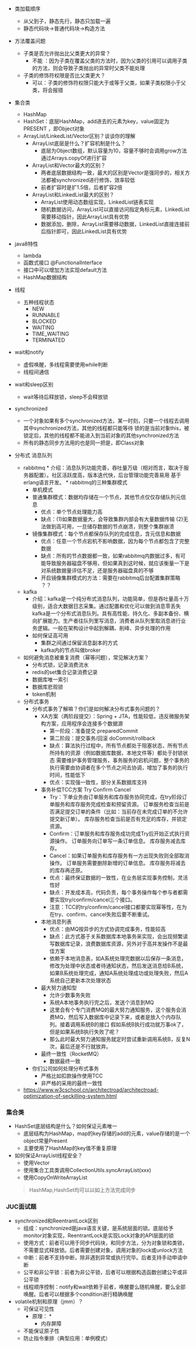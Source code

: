 *   类加载顺序
    *   从父到子，静态先行，静态只加载一遍
    *   静态代码块->普通代码块->构造方法
*   方法覆盖问题
    *   子类是否允许抛出比父类更大的异常？
        *   不能 ：因为子类在覆盖父类的方法时，因为父类的引用可以调用子类的方法，则会导致子类抛出的异常时父类不能处理
    *   子类的修饰符权限是否比父类更大？
        *   可以：子类的修饰符权限只能大于或等于父类，如果子类权限小于父类，将会报错
*   集合类
    *   HashMap
    *   HashSet：底层HashMap，add进去的元素为key，value固定为PRESENT ，即Object对象    
    *   ArrayList/LinkedList/Vector区别？谈谈你的理解
        *   ArrayList底层是什么？扩容机制是什么？
            *   底层为Object数组，默认容量为10，容量不够时会调用grow方法通过Arrays.copyOf进行扩容
        *   ArrayList和Vector最大的区别？
            *   两者底层数据结构一致，最大的区别是Vector是强同步的，相关方法都被synchronized进行修饰，效率较低
            *   前者扩容时是扩1.5倍，后者扩容2倍
        *   ArrayList和LinkedList最大的区别？
            *   ArrayList使用动态数组实现，LinkedList链表实现
            *   随机数据访问，ArrayList可以直接访问指定角标元素，LinkedList需要移动指针，因此ArrayList具有优势
            *   数据添加，删除，ArrayList需要移动数据，LinkedList直接连接前后指针即可，因此LinkedList具有优势
*   java8特性
    *   lambda
    *   函数式接口 @FunctionalInterface
    *   接口中可以增加方法实现default方法
    *   HashMap数据结构
*   线程
    *   五种线程状态
        *   NEW
        *   RUNNABLE
        *   BLOCKED
        *   WAITING
        *   TIME_WAITING
        *   TERMINATED
*   wait和notify
    *   虚假唤醒，多线程需要使用while判断
    *   线程间通信
*   wait和sleep区别
    *   wait等待后释放锁，sleep不会释放锁
*   synchronized
    *   一个对象如果有多个synchronized方法，某一时刻，只要一个线程去调用其中synchronized方法，其他的线程都只能等待
        锁的是当前对象this，被锁定后，其他的线程都不能进入到当前对象的其他synchronized方法
    *   所有的静态同步方法用的也是同一把是，即Class对象
    
*   分布式 消息队列
    *    rabbitmq
        *   介绍：消息队列功能完善，吞吐量万级（相对而言，取决于服务器配置）。社区活跃度高，版本迭代快，后台管理功能完善易用
                 基于erlang语言开发。
        *   rabbitmq的三种集群模式
            *   单机模式
            *   普通集群模式：数据均存储在一个节点，其他节点仅仅存储队列元信息
                *   优点：单个节点处理能力高
                *   缺点：(1)如果数据量大，会导致集群内部会有大量数据传输 (2)无法做到高可用，一旦储存数据的节点崩溃，则整个集群崩溃
            *   镜像集群模式：每个节点都保存队列的完成信息，含元信息和数据
                *   优点：任意一个节点宕机不影响数据，因为每个节点都包含了完整数据
                *   缺点：所有的节点数据都一致，如果rabbitmq内数据过多，有可能导致服务器磁盘不够用，但如果真到这时候，就应该衡量一下是对系统数据量评估不足，还是服务器磁盘真的不够
                *   开启镜像集群模式的方法：需要在rabbitmq后台配置集群策略 ？？
    *   kafka
        *   介绍：kafka是一个纯分布式消息队列，功能简单，但是吞吐量高十万级别，适合大数据日志采集。通过配置和优化可以做到消息零丢失
                kafka是一个分布式消息队列。具有高性能、持久化、多副本备份、横向扩展能力。生产者往队列里写消息，消费者从队列里取消息进行业务逻辑。一般在架构设计中起到解耦、削峰、异步处理的作用
        *   如何保证高可用
            *   集群之间通过保留消息副本的方式
            *   kafka内的节点叫做broker
    *   如何避免消息被重复消费（幂等问题），常见解决方案？
        *   分布式锁，记录消费流水
        *   redis的set集合记录消费记录
        *   数据库唯一索引
        *   数据库悲观锁
        *   token机制
    *   分布式事务
        *   分布式事务了解嘛？你们是如何解决分布式事务问题的？
            *   XA方案（两阶段提交）：Spring + JTA，性能较低，违反微服务架构方案，应用程序会连接多个数据源
                *   第一阶段：准备提交 preparedCommit
                *   第二阶段：提交事务/回滚 doCommit/rollback
                *   缺点：算法执行过程中，所有节点都处于阻塞状态，所有节点所持有的资源（例如数据库数据，本地文件等）都处于封锁状态
                         需要维护事务管理服务，事务服务的宕机问题，整个事务的执行需要由协调者在多个节点之间去协调，增加了事务的执行时间，性能低下
                *   优点：实现强一致性，部分关系数据库支持
            *   事务补偿TCC方案 Try Confirm Cancel
                *   Try：下单业务由订单服务和库存服务协同完成，在try阶段订单服务和库存服务完成检查和预留资源。
                        订单服务检查当前是否满足提交订单的条件（比如：当前存在未完成订单的不允许提交新订单）。
                        库存服务检查当前是否有充足的库存，并锁定资源。
                *   Confirm：订单服务和库存服务成功完成Try后开始正式执行资源操作。
                            订单服务向订单写一条订单信息。
                            库存服务减去库存。
                *   Cancel：如果订单服务和库存服务有一方出现失败则全部取消操作。
                           订单服务需要删除新增的订单信息。
                           库存服务将减去的库存再还原。
                *   优点：最终保证数据的一致性，在业务层实现事务控制，灵活性好
                *   缺点：开发成本高，代码负责，每个事务操作每个参与者都需要实现try/confirm/cancel三个接口。
                *   注意：TCC的try/confirm/cancel接口都要实现幂等性，在为在try、confirm、cancel失败后要不断重试。
            *   本地消息列表
                *   优点：由MQ按异步的方式协调完成事务，性能较高
                *   缺点：此方式基于关系数据库本地事务来实现，会出现频繁读写数据库记录，浪费数据库资源，另外对于高并发操作不是最佳方案
                *   依赖于本地消息表，如A系统处理完数据以后保存一条消息，修改为处理中状态或者待通知状态，然后发送消息给B系统，如果B系统处理完成，通知A系统处理成功或处理失败，然后A系统自己更新本次处理状态
            *   最大努力通知型
                *   允许少数事务失败
                *   系统A本地事务执行完之后，发送个消息到MQ
                *   这里会有个专门消费MQ的最大努力通知服务，这个服务会消费MQ，然后写入数据库中记录下来，或者是放入个内存队列。接着调用系统B的接口
                    假如系统B执行成功就万事ok了，但是如果系统B执行失败了呢？
                *   那么此时最大努力通知服务就定时尝试重新调用系统B，反复N次，最后还是不行就放弃。
            *   最终一致性（RocketMQ）
                *   数据最终一致
        *   你们公司如何处理分布式事务   
            *   严格比如扣款操作使用TCC
            *   非严格的采用的最终一致性
    *   https://www.w3cschool.cn/architectroad/architectroad-optimization-of-seckilling-system.html
### 集合类
*   HashSet底层结构是什么？如何保证元素唯一
    *   底层结构为HashMap，map的key存储的add的元素，value存储的是一个object常量Present
    *   主要使用了HashMap的key值不重复原理
*   如何保证ArrayList线程安全？
    *   使用Vector
    *   使用集合工具类调用CollectionUtils.syncArrayList(xxx)
    *   使用CopyOnWriteArrayList
    >   HashMap,HashSet均可以以如上方法完成同步
### JUC面试题
*   synchronized和ReentrantLock区别
    *   组成：synchronized是java语言关键，是系统层面的锁。底层给予monitor对象实现，ReentrantLock是实现Lock对象的API层面的锁
    *   使用方式：前者可以用于同步代码块，和同步方法，分为对象锁和类锁，不需要显式释放锁。后者需要创建对象，调用对象的lock或unlock方法
    *   中断：前者不支持中断，除非遇到异常或执行完毕。后者支持手动申请中断
    *   公平和非公平锁：前者为非公平锁，后者可以根据构造函数创建公平或非公平锁
    *   线程顺序控制：notify和wait依赖于前者，唤醒要么随机唤醒，要么全部唤醒。后者可以根据多个condition进行精确唤醒
*   volatile机制和原理（jmm）？
    *   可保证可见性
        *   原理：
            *
            *   内存屏障
    *   不能保证原子性
    *   防止指令重排（典型应用：单例模式）